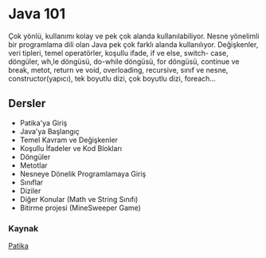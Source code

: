 # Java 101

Çok yönlü, kullanımı kolay ve pek çok alanda kullanılabiliyor. Nesne yönelimli bir programlama dili olan Java pek çok farklı alanda kullanılıyor. Değişkenler, veri tipleri, temel operatörler, koşullu ifade, if ve else, switch- case, döngüler, wh,le döngüsü, do-while döngüsü, for döngüsü, continue ve break, metot, return ve void, overloading, recursive, sınıf ve nesne, constructor(yapıcı), tek boyutlu dizi, çok boyutlu dizi, foreach...

## Dersler

* Patika'ya Giriş
* Java'ya Başlangıç
* Temel Kavram ve Değişkenler
* Koşullu İfadeler ve Kod Blokları
* Döngüler
* Metotlar
* Nesneye Dönelik Programlamaya Giriş
* Sınıflar
* Diziler
* Diğer Konular (Math ve String Sınıfı)
* Bitirme projesi (MineSweeper Game)

### Kaynak

[Patika](https://app.patika.dev/moduller/java101)
